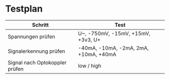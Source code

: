 # Testplan

| Schritt | Test
|--- |---
| Spannungen prüfen |  U~, -750mV, -15mV, +15mV, +3v3, U+ |
| Signalerkennung prüfen | -40mA, -10mA, -2mA, 2mA, +10mA, +40mA |
| Signal nach Optokoppler prüfen | low / high |
